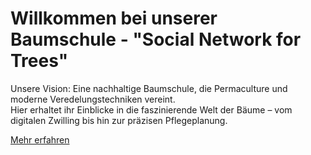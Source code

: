 # Willkommen bei unserer Baumschule - "Social Network for Trees"

Unsere Vision: Eine nachhaltige Baumschule, die Permaculture und moderne Veredelungstechniken vereint.  
Hier erhaltet ihr Einblicke in die faszinierende Welt der Bäume – vom digitalen Zwilling bis hin zur präzisen Pflegeplanung.

[Mehr erfahren](./docs/wissensvermittlung.md)
